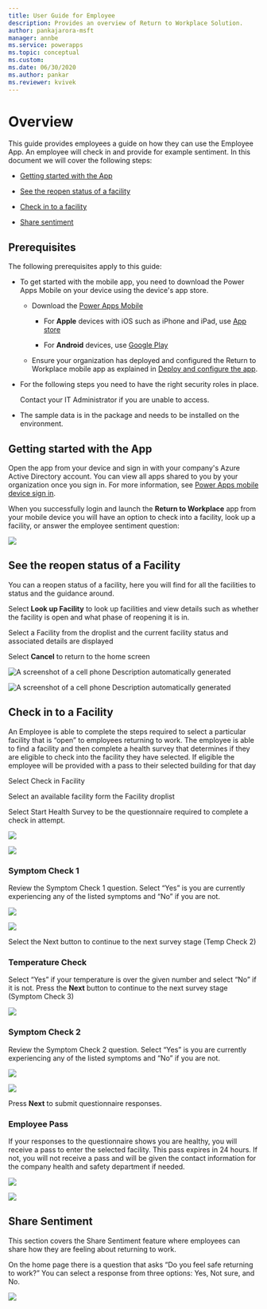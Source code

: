 ```yaml
---
title: User Guide for Employee
description: Provides an overview of Return to Workplace Solution.
author: pankajarora-msft
manager: annbe
ms.service: powerapps
ms.topic: conceptual
ms.custom: 
ms.date: 06/30/2020
ms.author: pankar
ms.reviewer: kvivek
---
```


# Overview

This guide provides employees a guide on how they can use the Employee App. An employee will check in and provide for example sentiment. In this
document we will cover the following steps:

-   [Getting started with the App](#Getting-started-with-the-App)

-   [See the reopen status of a facility](#See-the-reopen-status-of-a-facility)

-   [Check in to a facility](#Check-in-to-a-facility)

-   [Share sentiment](#Share-sentiment)

## Prerequisites
The following prerequisites apply to this guide:

-   To get started with the mobile app, you need to download the Power Apps
    Mobile on your device using the device's app store.

    -   Download the [Power Apps
        Mobile](https://powerapps.microsoft.com/downloads)

        -   For **Apple** devices with iOS such as iPhone and iPad, use [App
            store](https://aka.ms/powerappsios)

        -   For **Android** devices, use [Google
            Play](https://aka.ms/powerappsandroid)

    -   Ensure your organization has deployed and configured the Return to Workplace
        mobile app as explained in [Deploy and configure the
        app](https://docs.microsoft.com/en-us/powerapps/sample-apps/emergency-response/deploy-configure).

-   For the following steps you need to have the right security roles in place.

    Contact your IT Administrator if you are unable to access.

-   The sample data is in the package and needs to be installed on the
    environment.

## Getting started with the App
Open the app from your device and sign in with your company's Azure Active
Directory account. You can view all apps shared to you by your organization once
you sign in. For more information, see [Power Apps mobile device sign
in](https://docs.microsoft.com/en-us/powerapps/user/run-app-client#open-power-apps-and-sign-in).

When you successfully login and launch the **Return to Workplace** app from your mobile
device you will have an option to check into a facility, look up a facility, or
answer the employee sentiment question:

![](media/employee-welcome.png)

## See the reopen status of a Facility

You can a reopen status of a facility, here you will find for all the facilities
to status and the guidance around.

Select **Look up Facility** to look up facilities and view details such
as whether the facility is open and what phase of reopening it is in.

Select a Facility from the droplist and the current facility status and
associated details are displayed

Select <b>Cancel</b> to return to the home screen

![A screenshot of a cell phone Description automatically generated](media/employee-facility-details.png)

![A screenshot of a cell phone Description automatically generated](media/employee-facility-list.png)

## Check in to a Facility

An Employee is able to complete the steps required to select a particular
facility that is “open” to employees returning to work. The employee is able to
find a facility and then complete a health survey that determines if they are
eligible to check into the facility they have selected. If eligible the employee
will be provided with a pass to their selected building for that day

Select Check in Facility

Select an available facility form the Facility droplist

Select Start Health Survey to be the questionnaire required to complete
a check in attempt.

![](media/employee-start-survey.png)

![](media/employee-facility-droplist.png)

### Symptom Check 1

Review the Symptom Check 1 question. Select “Yes” is you are currently
experiencing any of the listed symptoms and “No” if you are not.

![](media/employee-symptom-check-1-no.png)

![](media/employee-symptom-check-1-yes.png)

Select the Next button to continue to the next survey stage (Temp Check
2)

### Temperature Check

Select “Yes” if your temperature is over the given number and select
“No” if it is not. Press the **Next** button to continue to the next survey
stage (Symptom Check 3)

![](media/employee-temperature-check.png)

### Symptom Check 2

Review the Symptom Check 2 question. Select “Yes” is you are currently
experiencing any of the listed symptoms and “No” if you are not.

![](media/employee-symptom-check-2-no.png)

![](media/employee-symptom-check-2-yes.png)

Press **Next** to submit questionnaire responses.

### Employee Pass

If your responses to the questionnaire shows you are healthy, you will receive a
pass to enter the selected facility. This pass expires in 24 hours. If not, you
will not receive a pass and will be given the contact information for the
company health and safety department if needed.

![](media/employee-pass.png)

![](media/employee-pass-negative.png)

## Share Sentiment

This section covers the Share Sentiment feature where employees can share how
they are feeling about returning to work.

On the home page there is a question that asks “Do you feel safe returning to
work?” You can select a response from three options: Yes, Not sure, and No.

![](media/employee-share-sentiment.png)
